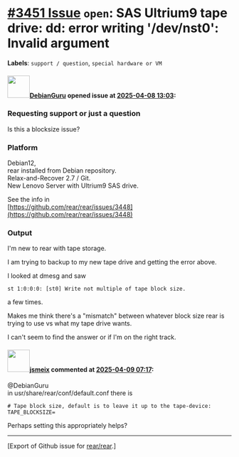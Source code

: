 [\#3451 Issue](https://github.com/rear/rear/issues/3451) `open`: SAS Ultrium9 tape drive: dd: error writing '/dev/nst0': Invalid argument
=========================================================================================================================================

**Labels**: `support / question`, `special hardware or VM`

#### <img src="https://avatars.githubusercontent.com/u/63314820?v=4" width="50">[DebianGuru](https://github.com/DebianGuru) opened issue at [2025-04-08 13:03](https://github.com/rear/rear/issues/3451):

### Requesting support or just a question

Is this a blocksize issue?

### Platform

Debian12,  
rear installed from Debian repository.  
Relax-and-Recover 2.7 / Git.  
New Lenovo Server with Ultrium9 SAS drive.

See the info in  
[https://github.com/rear/rear/issues/3448](https://github.com/rear/rear/issues/3448)

### Output

I'm new to rear with tape storage.

I am trying to backup to my new tape drive and getting the error above.

I looked at dmesg and saw

    st 1:0:0:0: [st0] Write not multiple of tape block size.

a few times.

Makes me think there's a "mismatch" between whatever block size rear is
trying to use vs what my tape drive wants.

I can't seem to find the answer or if I'm on the right track.

#### <img src="https://avatars.githubusercontent.com/u/1788608?u=925fc54e2ce01551392622446ece427f51e2f0ce&v=4" width="50">[jsmeix](https://github.com/jsmeix) commented at [2025-04-09 07:17](https://github.com/rear/rear/issues/3451#issuecomment-2788586530):

@DebianGuru  
in usr/share/rear/conf/default.conf there is

    # Tape block size, default is to leave it up to the tape-device:
    TAPE_BLOCKSIZE=

Perhaps setting this appropriately helps?

------------------------------------------------------------------------

\[Export of Github issue for
[rear/rear](https://github.com/rear/rear).\]
